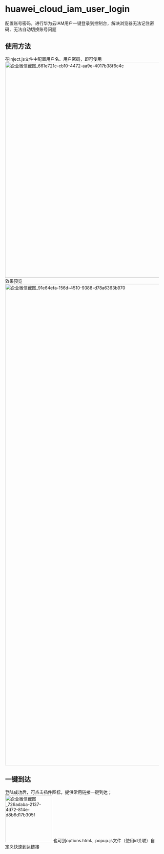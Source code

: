 # huawei_cloud_iam_user_login
配置账号密码，进行华为云IAM用户一键登录到控制台，解决浏览器无法记住密码、无法自动切换账号问题
## 使用方法
在inject.js文件中配置用户名、用户密码，即可使用
<img width="705" alt="企业微信截图_661e721c-cb10-4472-aa9e-4017b38f6c4c" src="https://github.com/user-attachments/assets/e3b220ca-0933-4f93-8043-64c8c9498daa" />
效果预览
<img width="1572" alt="企业微信截图_91e64efa-156d-4510-9388-d78a6363b970" src="https://github.com/user-attachments/assets/0f223735-8cdd-46c9-b38e-82d49f1c96c0" />
## 一键到达
登陆成功后，可点击插件图标，提供常用链接一键到达；
<img width="154" alt="企业微信截图_726adaba-2137-4d72-814e-d8b6d17b305f" src="https://github.com/user-attachments/assets/bb987d36-b798-4971-b71a-8ec270004c81" />
也可到options.html、popup.js文件（使用id关联）自定义快速到达链接
